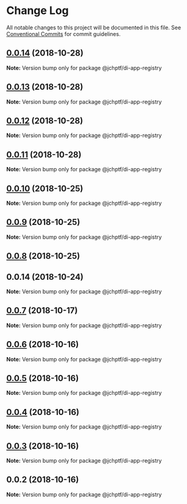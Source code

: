 # Change Log

All notable changes to this project will be documented in this file.
See [Conventional Commits](https://conventionalcommits.org) for commit guidelines.

## [0.0.14](https://github.com/jheinnic/portfolio-monorepo/compare/@jchptf/di-app-registry@0.0.13...@jchptf/di-app-registry@0.0.14) (2018-10-28)

**Note:** Version bump only for package @jchptf/di-app-registry





## [0.0.13](https://github.com/jheinnic/portfolio-monorepo/compare/@jchptf/di-app-registry@0.0.12...@jchptf/di-app-registry@0.0.13) (2018-10-28)

**Note:** Version bump only for package @jchptf/di-app-registry





## [0.0.12](https://github.com/jheinnic/portfolio-monorepo/compare/@jchptf/di-app-registry@0.0.11...@jchptf/di-app-registry@0.0.12) (2018-10-28)

**Note:** Version bump only for package @jchptf/di-app-registry





## [0.0.11](https://github.com/jheinnic/portfolio-monorepo/compare/@jchptf/di-app-registry@0.0.10...@jchptf/di-app-registry@0.0.11) (2018-10-28)

**Note:** Version bump only for package @jchptf/di-app-registry





## [0.0.10](https://github.com/jheinnic/portfolio-monorepo/compare/@jchptf/di-app-registry@0.0.9...@jchptf/di-app-registry@0.0.10) (2018-10-25)

**Note:** Version bump only for package @jchptf/di-app-registry





## [0.0.9](https://github.com/jheinnic/portfolio-monorepo/compare/@jchptf/di-app-registry@0.0.8...@jchptf/di-app-registry@0.0.9) (2018-10-25)

**Note:** Version bump only for package @jchptf/di-app-registry





## [0.0.8](https://github.com/jheinnic/portfolio-monorepo/compare/@jchptf/di-app-registry@0.0.7...@jchptf/di-app-registry@0.0.8) (2018-10-25)



## 0.0.14 (2018-10-24)

**Note:** Version bump only for package @jchptf/di-app-registry





<a name="0.0.7"></a>
## [0.0.7](https://github.com/jheinnic/portfolio-monorepo/compare/@jchptf/di-app-registry@0.0.6...@jchptf/di-app-registry@0.0.7) (2018-10-17)




**Note:** Version bump only for package @jchptf/di-app-registry

<a name="0.0.6"></a>
## [0.0.6](https://github.com/jheinnic/portfolio-monorepo/compare/@jchptf/di-app-registry@0.0.5...@jchptf/di-app-registry@0.0.6) (2018-10-16)




**Note:** Version bump only for package @jchptf/di-app-registry

<a name="0.0.5"></a>
## [0.0.5](https://github.com/jheinnic/portfolio-monorepo/compare/@jchptf/di-app-registry@0.0.4...@jchptf/di-app-registry@0.0.5) (2018-10-16)




**Note:** Version bump only for package @jchptf/di-app-registry

<a name="0.0.4"></a>
## [0.0.4](https://github.com/jheinnic/portfolio-monorepo/compare/@jchptf/di-app-registry@0.0.3...@jchptf/di-app-registry@0.0.4) (2018-10-16)




**Note:** Version bump only for package @jchptf/di-app-registry

<a name="0.0.3"></a>
## [0.0.3](https://github.com/jheinnic/portfolio-monorepo/compare/@jchptf/di-app-registry@0.0.2...@jchptf/di-app-registry@0.0.3) (2018-10-16)




**Note:** Version bump only for package @jchptf/di-app-registry

<a name="0.0.2"></a>
## 0.0.2 (2018-10-16)




**Note:** Version bump only for package @jchptf/di-app-registry
